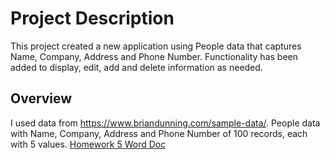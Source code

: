 # Project Description
This project created a new application using People data that captures Name, Company, Address and Phone Number.  Functionality has been added to display, edit, add and delete information as needed.  

##  Overview
I used data from https://www.briandunning.com/sample-data/. People data with Name, Company, Address and Phone Number of 100 records, each with 5 values.
<a href="https://github.com/sainarasimhak/Homework5/blob/master/HW_5.docx">Homework 5 Word Doc</a>
